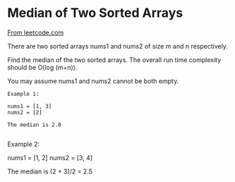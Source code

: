 # Median of Two Sorted Arrays
[From leetcode.com](https://leetcode.com/problems/median-of-two-sorted-arrays/)

There are two sorted arrays nums1 and nums2 of size m and n respectively.

Find the median of the two sorted arrays. The overall run time complexity should be O(log (m+n)).

You may assume nums1 and nums2 cannot be both empty.

```
Example 1:

nums1 = [1, 3]
nums2 = [2]

The median is 2.0


```
Example 2:

nums1 = [1, 2]
nums2 = [3, 4]

The median is (2 + 3)/2 = 2.5
```